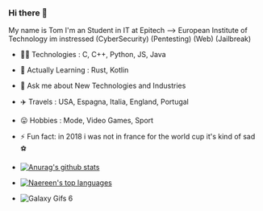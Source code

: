 ### Hi there 👋

My name is Tom I'm an Student in IT at Epitech --> European Institute of Technology im instressed (CyberSecurity) (Pentesting) (Web) (Jailbreak)

- 👨‍💻 Technologies : C, C++, Python, JS, Java
- 🌱 Actually Learning : Rust, Kotlin 

- 💬 Ask me about New Technologies and Industries
- ✈️ Travels : USA, Espagna, Italia, England, Portugal
- 😛 Hobbies : Mode, Video Games, Sport
- ⚡ Fun fact: in 2018 i was not in france for the world cup it's kind of sad ⚽

- [![Anurag's github stats](https://github-readme-stats.vercel.app/api?username=Naereen&theme=blue-green)](https://github.com/anuraghazra/github-readme-stats)
- [![Naereen's top languages](https://github-readme-stats.vercel.app/api/top-langs/?username=Naereen&theme=blue-green)](https://github.com/anuraghazra/github-readme-stats)


- ![Galaxy Gifs 6](https://user-images.githubusercontent.com/62591045/135435287-7d7d7a1f-9539-4298-b787-4c0be5e818c4.gif)

